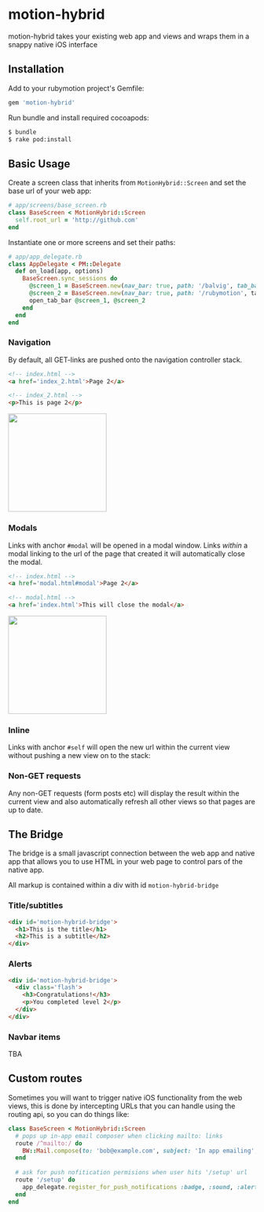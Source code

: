 # motion-hybrid

motion-hybrid takes your existing web app and views and wraps them in a snappy native iOS interface

## Installation


Add to your rubymotion project's Gemfile:

```ruby
gem 'motion-hybrid'
```

Run bundle and install required cocoapods:

```bash
$ bundle
$ rake pod:install
```

## Basic Usage

Create a screen class that inherits from `MotionHybrid::Screen` and set the base url of your web app:

```ruby
# app/screens/base_screen.rb
class BaseScreen < MotionHybrid::Screen
  self.root_url = 'http://github.com'
end
```

Instantiate one or more screens and set their paths:

```ruby
# app/app_delegate.rb
class AppDelegate < PM::Delegate
  def on_load(app, options)
    BaseScreen.sync_sessions do
      @screen_1 = BaseScreen.new(nav_bar: true, path: '/balvig', tab_bar: { title: 'Balvig', icon: :users })
      @screen_2 = BaseScreen.new(nav_bar: true, path: '/rubymotion', tab-bar: { title: 'Rubymotion', icon: :gear })
      open_tab_bar @screen_1, @screen_2
    end
  end
end
```

### Navigation

By default, all GET-links are pushed onto the navigation controller stack.

```html
<!-- index.html -->
<a href='index_2.html'>Page 2</a>

<!-- index_2.html -->
<p>This is page 2</p>
```

<img src='https://dl.dropboxusercontent.com/u/3032793/screenshots/get.gif' width='200px' />

### Modals

Links with anchor `#modal` will be opened in a modal window.
Links _within_ a modal linking to the url of the page that created it will automatically close the modal.

```html
<!-- index.html -->
<a href='modal.html#modal'>Page 2</a>

<!-- modal.html -->
<a href='index.html'>This will close the modal</a>
```

<img src='https://dl.dropboxusercontent.com/u/3032793/screenshots/modal.gif' width='200px' />

### Inline

Links with anchor `#self` will open the new url within the current view without pushing a new view on to the stack:

### Non-GET requests

Any non-GET requests (form posts etc) will display the result within the current view and also automatically refresh all other views so that pages are up to date.

## The Bridge

The bridge is a small javascript connection between the web app and native app that allows you to use HTML in your web page to control pars of the native app.

All markup is contained within a div with id `motion-hybrid-bridge`

### Title/subtitles

```html
<div id='motion-hybrid-bridge'>
  <h1>This is the title</h1>
  <h2>This is a subtitle</h2>
</div>
```

### Alerts

```html
<div id='motion-hybrid-bridge'>
  <div class='flash'>
    <h3>Congratulations!</h3>
    <p>You completed level 2</p>
  </div>
</div>
```

### Navbar items

TBA

## Custom routes

Sometimes you will want to trigger native iOS functionality from the web views, this is done by intercepting URLs that you can handle using the routing api, so you can do things like:

```ruby
class BaseScreen < MotionHybrid::Screen
  # pops up in-app email composer when clicking mailto: links
  route /^mailto:/ do
    BW::Mail.compose(to: 'bob@example.com', subject: 'In app emailing', message: 'Hi!', animated: true)
  end
  
  # ask for push nofitication permisions when user hits '/setup' url
  route '/setup' do
    app_delegate.register_for_push_notifications :badge, :sound, :alert
  end
end
```

